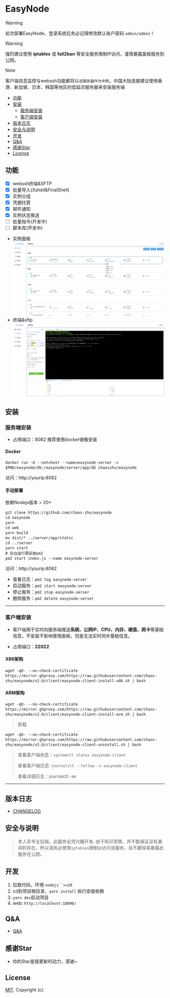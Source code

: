 # EasyNode

> [!WARNING]
> 初次部署EasyNode，登录系统后务必记得修改默认账户密码 `admin/admin`！

> [!WARNING]
> 强烈建议使用 **iptables** 或 **fail2ban** 等安全服务限制IP访问，谨慎暴露面板服务到公网。

> [!NOTE]
> 客户端信息监控与webssh功能都将以`该服务器作为中转`。中国大陆连接建议使用香港、新加坡、日本、韩国等地区的低延迟服务器来安装服务端

  - [功能](#功能)
  - [安装](#安装指南)
    - [服务端安装](#服务端安装)
    - [客户端安装](#客户端安装)
  - [版本日志](#版本日志)
  - [安全与说明](#安全与说明)
  - [开发](#开发)
  - [Q&A](#qa)
  - [感谢Star](#感谢star)
  - [License](#license)

## 功能

- [x] webssh终端&SFTP
- [x] 批量导入(Xshell&FinalShell)
- [x] 实例分组
- [x] 凭据托管
- [x] 邮件通知
- [x] 实例状态推送
- [ ] 批量指令(开发中)
- [ ] 脚本库(开发中)

- 实例面板
![实例面板](./doc_images/v2.0-1.jpg)
- 终端&sftp
![终端&sftp](./doc_images/v2.0-2.jpg)

## 安装

### 服务端安装

- 占用端口：8082  推荐使用docker镜像安装

#### Docker

```shell
docker run -d --net=host --name=easynode-server -v $PWD/easynode/db:/easynode/server/app/db chaoszhu/easynode
```
访问：http://yourip:8082

#### 手动部署

依赖Nodejs版本 > 20+

```shell
git clone https://github.com/chaos-zhu/easynode
cd easynode
yarn
cd web
yarn build
mv dist/* ../server/app/static
cd ../server
yarn start
# 后台运行需安装pm2
pm2 start index.js --name easynode-server
```

访问：http://yourip:8082

- 查看日志：`pm2 log easynode-server`
- 启动服务：`pm2 start easynode-server`
- 停止服务：`pm2 stop easynode-server`
- 删除服务：`pm2 delete easynode-server`

---

### 客户端安装

- 客户端用于实时向服务端推送**系统、公网IP、CPU、内存、硬盘、网卡**等基础信息，不安装不影响使用面板，但是无法实时同步基础信息。

- 占用端口：**22022**

#### X86架构

```shell
wget -qO- --no-check-certificate https://mirror.ghproxy.com/https://raw.githubusercontent.com/chaos-zhu/easynode/v2.0/client/easynode-client-install-x86.sh | bash
```

#### ARM架构

```shell
wget -qO- --no-check-certificate https://mirror.ghproxy.com/https://raw.githubusercontent.com/chaos-zhu/easynode/v2.0/client/easynode-client-install-arm.sh | bash
```

> 卸载

```shell
wget -qO- --no-check-certificate https://mirror.ghproxy.com/https://raw.githubusercontent.com/chaos-zhu/easynode/v2.0/client/easynode-client-uninstall.sh | bash
```

> 查看客户端状态：`systemctl status easynode-client`
>
> 查看客户端日志: `journalctl --follow -u easynode-client`
>
> 查看详细日志：journalctl -xe

---

## 版本日志

- [CHANGELOG](./CHANGELOG.md)

## 安全与说明

> 本人非专业后端，此服务全凭兴趣开发. 由于知识受限，并不能保证没有漏洞的存在，所以请务必使用`iptables`限制ip访问该服务，且不要轻易暴露此服务在公网。

## 开发

1. 拉取代码，环境 `nodejs``>=20`
2. cd到项目根目录，`yarn install` 执行安装依赖
3. `yarn dev`启动项目
4. web: `http://localhost:18090/`

## Q&A

- [Q&A](./Q%26A.md)

## 感谢Star

- 你的Star是我更新的动力，感谢~

## License

[MIT](LICENSE). Copyright (c).
